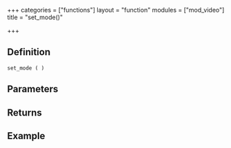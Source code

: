 +++
categories = ["functions"]
layout = "function"
modules = ["mod_video"]
title = "set_mode()"

+++

## Definition

    set_mode ( )

## Parameters

## Returns

## Example

